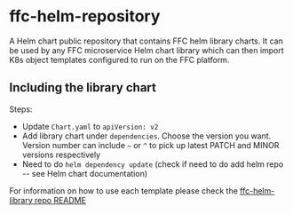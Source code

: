 # ffc-helm-repository

A Helm chart public repository that contains FFC helm library charts. It can be used by any FFC microservice Helm chart library which can then import K8s object templates configured to run on the FFC platform.

## Including the library chart

Steps:
  * Update `Chart.yaml` to `apiVersion: v2`
  * Add library chart under `dependencies`. Choose the version you want. Version number can include `~` or `^` to pick up latest PATCH and MINOR versions respectively
  * Need to do `helm dependency update` (check if need to do add helm repo -- see Helm chart documentation)

For information on how to use each template please check the [ffc-helm-library repo README](https://github.com/DEFRA/ffc-helm-library/blob/master/README.md)